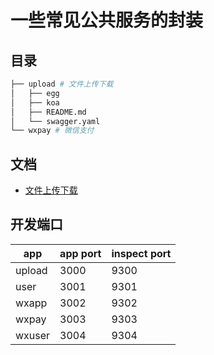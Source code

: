 # 一些常见公共服务的封装

## 目录

```sh
├── upload # 文件上传下载
│   ├── egg
│   ├── koa
│   ├── README.md
│   └── swagger.yaml
└── wxpay # 微信支付

```

## 文档

- [文件上传下载](./upload)

## 开发端口

| app    | app port | inspect port |
|--------|----------|--------------|
| upload | 3000     | 9300         |
| user   | 3001     | 9301         |
| wxapp  | 3002     | 9302         |
| wxpay  | 3003     | 9303         |
| wxuser | 3004     | 9304         |
